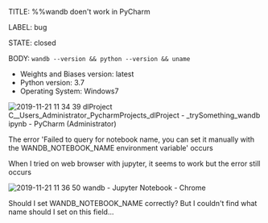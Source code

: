 TITLE:
%%wandb doen't work in PyCharm

LABEL:
bug

STATE:
closed

BODY:
`wandb --version && python --version && uname`

* Weights and Biases version: latest
* Python version: 3.7
* Operating System: Windows7

![2019-11-21 11 34 39 dlProject  C__Users_Administrator_PycharmProjects_dlProject  -  _trySomething_wandb ipynb - PyCharm (Administrator)](https://user-images.githubusercontent.com/29212791/69299171-3d63f000-0c53-11ea-9fbc-7c3bb37eac7e.png)

The error 'Failed to query for notebook name, you can set it manually with the WANDB_NOTEBOOK_NAME environment variable' occurs

When I tried on web browser with jupyter, it seems to work but the error still occurs

![2019-11-21 11 36 50 wandb - Jupyter Notebook - Chrome](https://user-images.githubusercontent.com/29212791/69299235-68e6da80-0c53-11ea-812c-a178e958c68a.png)

Should I set WANDB_NOTEBOOK_NAME correctly? But I couldn't find what name should I set on this field... 


